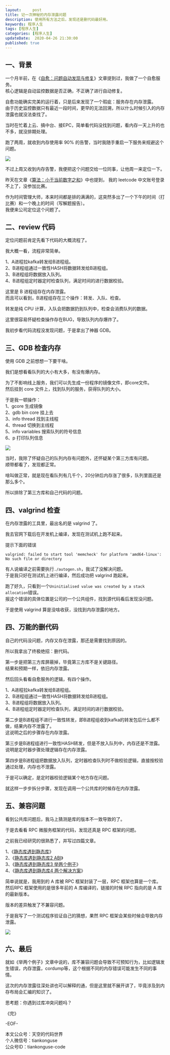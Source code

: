 ```yaml
---   
layout:     post  
title: 记一次神秘的内存泄露问题  
description: 使用所有方法之后，发现还是删代码最好用。  
keywords: 程序人生  
tags: [程序人生]    
categories: [程序人生]  
updateDate:  2020-04-26 21:30:00  
published: true  
---  
```



## 一、背景  


一个月半前，在《[自愈：问题自动发现与修复](https://mp.weixin.qq.com/s/bAYL22JgAfCfttox4MBWNA)》文章提到过，我做了一个自愈服务。  
核心逻辑是自动监控数据是否正确，不正确了进行自动修复。  


自愈功能确实完美的运行着，只是后来发现了一个瑕疵：服务存在内存泄露。  
由于历史监控数据只有最近一段时间，更早的无法回溯，所以什么时候引入的内存泄露也就没法查找了。  


当时在忙着上云、搞中台、接EPC，简单看代码没找到问题，看内存一天上升的也不多，就没排期处理。  


跑了两周，就收到内存使用率 90% 的告警，当时我随手重启一下服务来规避这个问题。  


![](https://res2020.tiankonguse.com/images/2020/04/26/001.png)  


不过上周又收到内存告警，我便把这个问题交给一位同事，让他周一来定位一下。  


昨天在文章《[算法：小于当前数字之和](https://mp.weixin.qq.com/s/9-GoMSy6IekzvQK0mN-ufw)》中也提到， 我的 leetcode 中文账号登录不上了，没参加比赛。  


作为时间管理大师，本来时间都是排的满满的，这突然多出了一个下午的时间（打比赛）和一个晚上的时间（写解题报告）。  
我便来公司定位这个问题了。  


## 二、review 代码  


定位问题前肯定先看下代码的大概流程了。  


我大概一看，流程非常简单。  


1、A进程拉kafka转发给B进程组。  
2、B进程组通过一致性HASH将数据转发给B进程组。  
3、B进程组将数据放入队列。  
4、B进程组定时器定时检查队列，满足时间的进行数据校验。  


这里是 B 进程组存在内存泄露。  
而且可以看到，B进程组存在三个操作：转发、入队、检查。  


转发是纯 CPU 计算，入队会把数据扔到队列中，检查会消费队列的数据。  


这里很容易怀疑检查操作存在BUG，导致队列内存爆炸了。  


我初步看代码流程没发现问题，于是拿出了神器 GDB。  


## 三、GDB 检查内存  


使用 GDB 之前想想一下要干啥。  


我们是想看看队列的大小有大多，有没有爆内存。  


为了不影响线上服务，我们可以先生成一份程序的镜像文件，即core文件。  
然后挂到 core 文件上，找到队列的服务，获得队列的大小。  


于是我一顿操作：  
1、gcore 生成镜像  
2、gdb bin core 挂上去  
3、info thread  找到主线程  
4、thread 切换到主线程  
5、info variables 搜索队列的符号信息  
6、p  打印队列信息  


![](https://res2020.tiankonguse.com/images/2020/04/26/002.png)  


当时，我除了怀疑自己的队列内存有问题外，还怀疑某个第三方库有问题。  
顺带都看了，发现都正常。  


啥叫做正常，就是现在看队列有几千个，20分钟后内存涨了很多，队列里面还是那么多个。  


所以排除了第三方库和自己代码的问题。  


## 四、valgrind 检查  


在内存泄露的工具里，最出名的是 valgrind 了。  


我去官网下载后在开发机上编译，发现在测试机上跑不起来。  


提示下面的错误  


```
valgrind: failed to start tool 'memcheck' for platform 'amd64-linux': No such file or directory
```


有人说编译之前需要执行`./autogen.sh`，我试了没解决问题。  
于是我只好在测试机上进行编译，然后成功把 valgrind 跑起来。  


跑了好久，只看到一个`Uninitialised value was created by a stack allocation`错误。  
报这个错误的具体位置是公司的一个公共组件，找到源代码看后发现没问题。  


于是使用 valgrind 算是没啥收获，没找到内存泄露的地方。  


## 四、万能的删代码  


自己的代码没问题，内存又存在泄露，那还是需要找到原因的。  


所以我拿出了终极绝招：删代码。  


第一步是把第三方库屏蔽掉，毕竟第三方库不是关键路径。  
结果和预期一样，依旧内存泄露。  


然后回头看看自愈服务的逻辑，有四个操作。  


1、A进程拉kafka转发给B进程组。  
2、B进程组通过一致性HASH将数据转发给B进程组。  
3、B进程组将数据放入队列。  
4、B进程组定时器定时检查队列，满足时间的进行数据校验。  


第二步是B进程组不进行一致性转发，即B进程组收到kafka的转发包后什么都不做，结果内存不泄露了。  
这说明之后的步骤存在内存泄露。  


第三步是B进程组进行一致性HASH转发，但是不放入队列中，内存还是不泄露。  
说明是定时器步骤处理逻辑存在内存泄露。  


第四步是B进程组把数据放入队列，定时器检查队列时不做校验逻辑，直接按校验通过处理，内存也不泄露。  


于是可以确定，是定时器校验逻辑某个地方存在问题。  


就这样一步步拆分步骤，发现在调用一个公共库的时候存在内存泄露。  


## 五、兼容问题  


看到公共库问题后，我马上猜测是库的版本不一致导致的了。  


于是去看看 RPC 微服务框架的代码，发现还真是 RPC 框架的问题。  



之前我已经研究的很熟悉了，并写过四篇文章。  


1、《[静态库遇到静态库](https://mp.weixin.qq.com/s/jrdJb-Zmsz12sJaEf7x96A)》  
2、《[静态库遇到静态库2 ABI](https://mp.weixin.qq.com/s/JWshuju45YfW8cpsKNMD3A)》  
3、《[静态库遇到静态库3 举两个例子](https://mp.weixin.qq.com/s/yh9A1d032QkWveRzoJu2SA)》  
4、《[静态库遇到静态库4 两个解决方案](https://mp.weixin.qq.com/s/xdyX0pQHeeesRvO6Q1rdog)》  


简单说就是，我用到的 A 库被 RPC 框架封装了一层，RPC 框架也算是一个库。  
然后RPC 框架使用的是很多年前的 A 库编译的，链接的时候 RPC 指向的是 A 库的最新版本。  


版本的差异触发了不兼容问题。  


于是我写了一个测试程序验证自己的猜想，果然 RPC 框架会某些时候会导致内存泄露。  


![](https://res2020.tiankonguse.com/images/2020/04/26/003.png)  



## 六、最后  


就如《举两个例子》文章中说的，库不兼容问题会导致不可预知行为，比如逻辑发生错误，内存泄露，cordump等，这个根据不同的内存错误可能发生不同的事情。  


这次的内存泄露往深处讲也可以解释的通，但是这里就不展开讲了，毕竟涉及到内存布局会汇编的知识了。  


思考题：你遇到过库冲突问题吗？  



《完》


-EOF-  



本文公众号：天空的代码世界  
个人微信号：tiankonguse  
公众号ID：tiankonguse-code  
  

